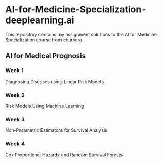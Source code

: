 # AI-for-Medicine-Specialization-deeplearning.ai

This repository contains my assignment solutions to the AI for Medicine Specialization course from coursera. 


## AI for Medical Prognosis
### Week 1
Diagnosing Diseases using Linear Risk Models
### Week 2
Risk Models Using Machine Learning
### Week 3
Non-Parametric Estimators for Survival Analysis
### Week 4
Cox Proportional Hazards and Random Survival Forests
